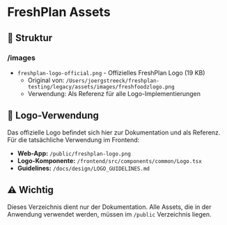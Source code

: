 # FreshPlan Assets

## 📁 Struktur

### /images
- `freshplan-logo-official.png` - Offizielles FreshPlan Logo (19 KB)
  - Original von: `/Users/joergstreeck/freshplan-testing/legacy/assets/images/freshfoodzlogo.png`
  - Verwendung: Als Referenz für alle Logo-Implementierungen

## 🎨 Logo-Verwendung

Das offizielle Logo befindet sich hier zur Dokumentation und als Referenz. 
Für die tatsächliche Verwendung im Frontend:

- **Web-App:** `/public/freshplan-logo.png`
- **Logo-Komponente:** `/frontend/src/components/common/Logo.tsx`
- **Guidelines:** `/docs/design/LOGO_GUIDELINES.md`

## ⚠️ Wichtig

Dieses Verzeichnis dient nur der Dokumentation. Alle Assets, die in der 
Anwendung verwendet werden, müssen im `/public` Verzeichnis liegen.